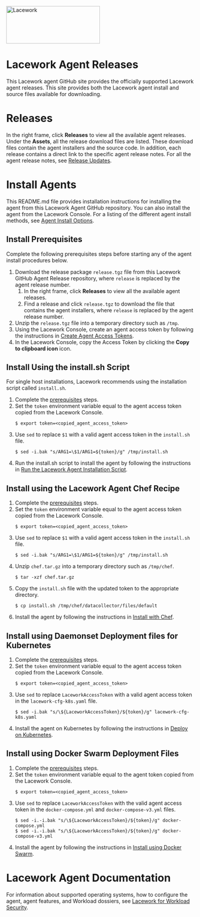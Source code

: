<a href="https://www.lacework.com/"><img src="https://www.lacework.com/wp-content/uploads/2019/07/Lacework_Logo_color_2019.svg" width="250px" height="100px" title="Lacework" alt="Lacework"></a>

# Lacework Agent Releases
This Lacework agent GitHub site provides the officially supported Lacework agent releases. This site provides both the Lacework agent install and source files available for downloading.

# Releases
In the right frame, click **Releases** to view all the available agent releases.
Under the **Assets**, all the release download files are listed. These download files contain the agent installers and the source code. In addition, each release contains a direct link to the specific agent release notes.
For all the agent release notes, see [Release Updates](https://support.lacework.com/hc/en-us/categories/360000539793-Release-Updates).

# Install Agents
This README.md file provides installation instructions for installing the agent from this Lacework Agent GitHub repository.
You can also install the agent from the Lacework Console. For a listing of the different agent install methods, see [Agent Install Options](https://support.lacework.com/hc/en-us/sections/360002375733).

## Install Prerequisites
Complete the following prerequisites steps before starting any of the agent install procedures below.
1. Download the release package ```release.tgz``` file from this Lacework GitHub Agent Release repository, where ```release``` is replaced by the agent release number.
    1. In the right frame, click **Releases** to view all the available agent releases.  
    2. Find a release and click ```release.tgz``` to download the file that contains the agent installers, where ```release``` is replaced by the agent release number.
2. Unzip the ```release.tgz``` file into a temporary directory such as ```/tmp```.
3. Using the Lacework Console, create an agent access token  by following the instructions in [Create Agent Access Tokens](https://support.lacework.com/hc/en-us/articles/360036425594).
4. In the Lacework Console, copy the Access Token by clicking the **Copy to clipboard icon** icon.

## Install Using the install.sh Script
For single host installations, Lacework recommends using the installation script called ```install.sh```.
1. Complete the [prerequisites](#install-prerequisites) steps.
2. Set the ```token``` environment variable equal to the agent access token copied from the Lacework Console.
   ```
   $ export token=<copied_agent_access_token>
   ```
3. Use ```sed``` to replace ```$1``` with a valid agent access token in the ```install.sh``` file.
   ```
   $ sed -i.bak "s/ARG1=\$1/ARG1=${token}/g" /tmp/install.sh
   ```
4. Run the install.sh script to install the agent by following the instructions in [Run the Lacework Agent Installation Script](https://support.lacework.com/hc/en-us/articles/360005321273).

## Install using the Lacework Agent Chef Recipe
1. Complete the [prerequisites](#install-prerequisites) steps.
2. Set the ```token``` environment variable equal to the agent access token copied from the Lacework Console.
   ```
   $ export token=<copied_agent_access_token>
   ```
3. Use ```sed``` to replace ```$1``` with a valid agent access token in the ```install.sh``` file.
   ```
   $ sed -i.bak "s/ARG1=\$1/ARG1=${token}/g" /tmp/install.sh
   ```
4. Unzip ```chef.tar.gz``` into a temporary directory such as ```/tmp/chef```.
   ```
   $ tar -xzf chef.tar.gz
   ```
5. Copy the ```install.sh``` file with the updated token to the appropriate directory.
   ```
   $ cp install.sh /tmp/chef/datacollector/files/default
   ```
6. Install the agent by following the instructions in [Install with Chef](https://support.lacework.com/hc/en-us/articles/360005321413).

## Install using Daemonset Deployment files for Kubernetes
1. Complete the [prerequisites](#install-prerequisites) steps.
2. Set the ```token``` environment variable equal to the agent access token copied from the Lacework Console.
   ```
   $ export token=<copied_agent_access_token>
   ```
3. Use ```sed``` to replace ```LaceworkAccessToken``` with a valid agent access token in the ```lacework-cfg-k8s.yaml``` file.
   ```
   $ sed -i.bak "s/\${LaceworkAccessToken}/${token}/g" lacework-cfg-k8s.yaml
   ```
4. Install the agent on Kubernetes by following the instructions in [Deploy on Kubernetes](https://support.lacework.com/hc/en-us/articles/360005263034).

## Install using Docker Swarm Deployment Files
1. Complete the [prerequisites](#install-prerequisites) steps.
2. Set the ```token``` environment variable equal to the agent token copied from the Lacework Console.
   ```
   $ export token=<copied_agent_access_token>
   ```
3. Use ```sed``` to  replace ```LaceworkAccessToken``` with the valid agent access token in the ```docker-compose.yml``` and ```docker-compose-v3.yml``` files.
   ```
   $ sed -i.-i.bak "s/\${LaceworkAccessToken}/${token}/g" docker-compose.yml
   $ sed -i.-i.bak "s/\${LaceworkAccessToken}/${token}/g" docker-compose-v3.yml
   ```
4. Install the agent by following the instructions in [Install using Docker Swarm](https://support.lacework.com/hc/en-us/articles/360005321473).

<!-- The Helm install instructions are not yet available on Zendesk.
## Install using Helm Chart
1. Complete the [prerequisites](#install-prerequisites) steps.
2. Set the ```token``` environment variable equal to the agent token copied from the Lacework Console.
   ```
   $ export token=<copied_agent_access_token>
   ```
3. Use ```sed``` to replace ```accessToken``` with a valid agent access token in the ```values.yaml``` file.
   ```
   $ sed -i "/accessToken:/s/$/${token}/" /tmp/helm/lacework-agent/values.yaml
   ```
4. Optional - Add custom tags to the helm chart.
   ```
   $ sed -i "/env:/s/$/${custom tag}/" /tmp/helm/lacework-agent/values.yaml
   ```
5. Install the agent by following the instructions in [TODO](todo).

-->
# Lacework Agent Documentation
For information about supported operating systems, how to configure the agent, agent features, and Workload dossiers, see [Lacework for Workload Security](https://support.lacework.com/hc/en-us/categories/360001044834-Lacework-for-Workload-Security).
